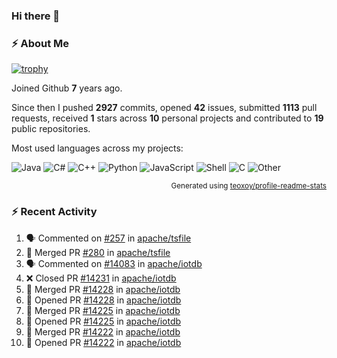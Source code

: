 ### Hi there 👋

### :zap: About Me

[![trophy](https://github-profile-trophy.vercel.app/?username=HTHou&theme=onedark)](https://github.com/ryo-ma/github-profile-trophy)
   
Joined Github **7** years ago.

Since then I pushed **2927** commits, opened **42** issues, submitted **1113** pull requests, received **1** stars across **10** personal projects and contributed to **19** public repositories.

Most used languages across my projects:

![Java](https://img.shields.io/static/v1?style=flat-square&label=%E2%A0%80&color=555&labelColor=%23b07219&message=Java%EF%B8%B189.6%25)
![C#](https://img.shields.io/static/v1?style=flat-square&label=%E2%A0%80&color=555&labelColor=%23178600&message=C%23%EF%B8%B13.9%25)
![C++](https://img.shields.io/static/v1?style=flat-square&label=%E2%A0%80&color=555&labelColor=%23f34b7d&message=C%2B%2B%EF%B8%B12.7%25)
![Python](https://img.shields.io/static/v1?style=flat-square&label=%E2%A0%80&color=555&labelColor=%233572A5&message=Python%EF%B8%B10.7%25)
![JavaScript](https://img.shields.io/static/v1?style=flat-square&label=%E2%A0%80&color=555&labelColor=%23f1e05a&message=JavaScript%EF%B8%B10.5%25)
![Shell](https://img.shields.io/static/v1?style=flat-square&label=%E2%A0%80&color=555&labelColor=%2389e051&message=Shell%EF%B8%B10.4%25)
![C](https://img.shields.io/static/v1?style=flat-square&label=%E2%A0%80&color=555&labelColor=%23555555&message=C%EF%B8%B10.4%25)
![Other](https://img.shields.io/static/v1?style=flat-square&label=%E2%A0%80&color=555&labelColor=%23ededed&message=Other%EF%B8%B11.4%25)

<p align="right"><sub>Generated using <a href="https://github.com/marketplace/actions/profile-readme-stats">teoxoy/profile-readme-stats</a></sub></p>


<!--![](https://github.com/HTHou/HTHou/blob/output/github-contribution-grid-snake.svg)-->

<!--![Haonan Hou's github stats](https://github-readme-stats.vercel.app/api?username=HTHou&count_private=true&show_icons=true&theme=onedark)-->

<!--![Haonan Hou's wakatime stats](https://github-readme-stats.vercel.app/api/wakatime?username=HTHou&layout=compact&theme=onedark)-->

<!--![Top Langs](https://github-readme-stats.vercel.app/api/top-langs/?username=HTHou&theme=onedark&layout=compact)-->

### :zap: Recent Activity
<!--START_SECTION:activity-->
1. 🗣 Commented on [#257](https://github.com/apache/tsfile/pull/257#issuecomment-2505133228) in [apache/tsfile](https://github.com/apache/tsfile)
2. 🎉 Merged PR [#280](https://github.com/apache/tsfile/pull/280) in [apache/tsfile](https://github.com/apache/tsfile)
3. 🗣 Commented on [#14083](https://github.com/apache/iotdb/pull/14083#issuecomment-2505116642) in [apache/iotdb](https://github.com/apache/iotdb)
4. ❌ Closed PR [#14231](https://github.com/apache/iotdb/pull/14231) in [apache/iotdb](https://github.com/apache/iotdb)
5. 🎉 Merged PR [#14228](https://github.com/apache/iotdb/pull/14228) in [apache/iotdb](https://github.com/apache/iotdb)
6. 💪 Opened PR [#14228](https://github.com/apache/iotdb/pull/14228) in [apache/iotdb](https://github.com/apache/iotdb)
7. 🎉 Merged PR [#14225](https://github.com/apache/iotdb/pull/14225) in [apache/iotdb](https://github.com/apache/iotdb)
8. 💪 Opened PR [#14225](https://github.com/apache/iotdb/pull/14225) in [apache/iotdb](https://github.com/apache/iotdb)
9. 🎉 Merged PR [#14222](https://github.com/apache/iotdb/pull/14222) in [apache/iotdb](https://github.com/apache/iotdb)
10. 💪 Opened PR [#14222](https://github.com/apache/iotdb/pull/14222) in [apache/iotdb](https://github.com/apache/iotdb)
<!--END_SECTION:activity-->

<!--
**HTHou/HTHou** is a ✨ _special_ ✨ repository because its `README.md` (this file) appears on your GitHub profile.

Here are some ideas to get you started:

- 🔭 I’m currently working on ...
- 🌱 I’m currently learning ...
- 👯 I’m looking to collaborate on ...
- 🤔 I’m looking for help with ...
- 💬 Ask me about ...
- 📫 How to reach me: ...
- 😄 Pronouns: ...
- ⚡ Fun fact: ...
-->
